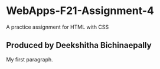# WebApps-F21-Assignment-4
A practice assignment for HTML with CSS
<!DOCTYPE html>
<html>
<head>
<title>Simple HTML structure</title>
</head>
<body>

<h2>Produced by Deekshitha Bichinaepally</h2>

<p>My first paragraph.</p>

</body>
</html>